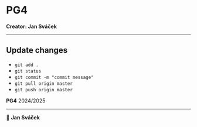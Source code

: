 # PG4

**Creator: Jan Sváček**

---

## Update changes
- ```git add .    ```
- ```git status   ```
- ```git commit -m "commit message"   ```
- ```git pull origin master   ```
- ```git push origin master ```


**PG4** 2024/2025

---

👤 **Jan Sváček**




